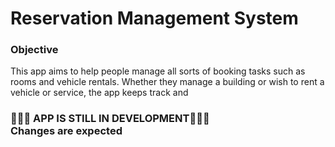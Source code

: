 <h1>Reservation Management System</h1>
<h3>Objective</h3>
This app aims to help people manage all sorts of booking tasks such as rooms and vehicle rentals. Whether they manage a building or wish to rent a vehicle or service, the app keeps track and 

<h3>🚧🚧🚧 APP IS STILL IN DEVELOPMENT🚧🚧🚧<br>Changes are expected</h3>

